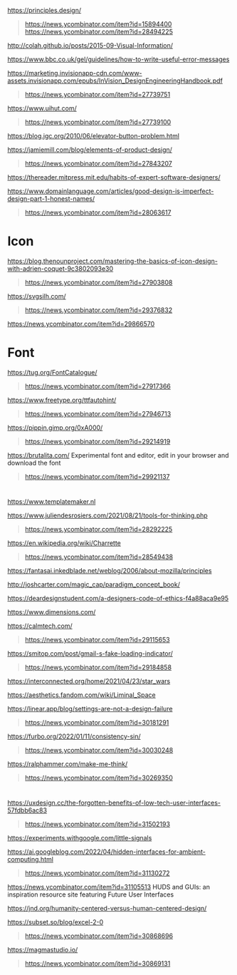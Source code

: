 https://principles.design/
> https://news.ycombinator.com/item?id=15894400
> https://news.ycombinator.com/item?id=28494225

http://colah.github.io/posts/2015-09-Visual-Information/

https://www.bbc.co.uk/gel/guidelines/how-to-write-useful-error-messages

https://marketing.invisionapp-cdn.com/www-assets.invisionapp.com/epubs/InVision_DesignEngineeringHandbook.pdf
> https://news.ycombinator.com/item?id=27739751

https://www.uihut.com/
> https://news.ycombinator.com/item?id=27739100

https://blog.jgc.org/2010/06/elevator-button-problem.html

https://jamiemill.com/blog/elements-of-product-design/
> https://news.ycombinator.com/item?id=27843207

https://thereader.mitpress.mit.edu/habits-of-expert-software-designers/

https://www.domainlanguage.com/articles/good-design-is-imperfect-design-part-1-honest-names/
> https://news.ycombinator.com/item?id=28063617

# Icon
https://blog.thenounproject.com/mastering-the-basics-of-icon-design-with-adrien-coquet-9c3802093e30
> https://news.ycombinator.com/item?id=27903808

https://svgsilh.com/
> https://news.ycombinator.com/item?id=29376832

https://news.ycombinator.com/item?id=29866570

# Font
https://tug.org/FontCatalogue/
> https://news.ycombinator.com/item?id=27917366

https://www.freetype.org/ttfautohint/
> https://news.ycombinator.com/item?id=27946713

https://pippin.gimp.org/0xA000/
> https://news.ycombinator.com/item?id=29214919

https://brutalita.com/ Experimental font and editor, edit in your browser and download the font
> https://news.ycombinator.com/item?id=29921137

#
https://www.templatemaker.nl

https://www.juliendesrosiers.com/2021/08/21/tools-for-thinking.php
> https://news.ycombinator.com/item?id=28292225

https://en.wikipedia.org/wiki/Charrette
> https://news.ycombinator.com/item?id=28549438

https://fantasai.inkedblade.net/weblog/2006/about-mozilla/principles

http://joshcarter.com/magic_cap/paradigm_concept_book/

https://deardesignstudent.com/a-designers-code-of-ethics-f4a88aca9e95

https://www.dimensions.com/

https://calmtech.com/
> https://news.ycombinator.com/item?id=29115653

https://smitop.com/post/gmail-s-fake-loading-indicator/
> https://news.ycombinator.com/item?id=29184858

https://interconnected.org/home/2021/04/23/star_wars

https://aesthetics.fandom.com/wiki/Liminal_Space

https://linear.app/blog/settings-are-not-a-design-failure
> https://news.ycombinator.com/item?id=30181291

https://furbo.org/2022/01/11/consistency-sin/
> https://news.ycombinator.com/item?id=30030248

https://ralphammer.com/make-me-think/
> https://news.ycombinator.com/item?id=30269350

#
https://uxdesign.cc/the-forgotten-benefits-of-low-tech-user-interfaces-57fdbb6ac83
> https://news.ycombinator.com/item?id=31502193

https://experiments.withgoogle.com/little-signals

https://ai.googleblog.com/2022/04/hidden-interfaces-for-ambient-computing.html
> https://news.ycombinator.com/item?id=31130272

https://news.ycombinator.com/item?id=31105513 HUDS and GUIs: an inspiration resource site featuring Future User Interfaces

https://jnd.org/humanity-centered-versus-human-centered-design/

https://subset.so/blog/excel-2-0
> https://news.ycombinator.com/item?id=30868696

https://magmastudio.io/
> https://news.ycombinator.com/item?id=30869131
